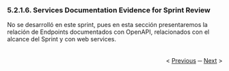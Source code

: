 <h3>5.2.1.6. Services Documentation Evidence for Sprint Review</h3>
No se desarrolló en este sprint, pues en esta sección presentaremos la relación de Endpoints documentados con OpenAPI, relacionados con el alcance del Sprint y con web services.

<div display="flex" align="right" >
   </br></br>
   &lt;
   <a href="./5-execution-evidence-1.md">Previous</a>
   &boxh;
   <a href="./7-software-deployment-evidence-1.md">Next</a>
   &gt;
   </br></br>
</div>
